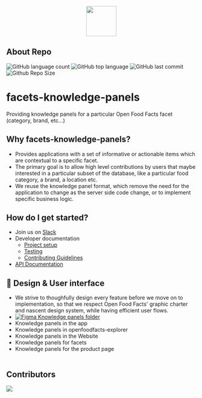 <p align="center">
<picture>
  <source media="(prefers-color-scheme: dark)" srcset="https://static.openfoodfacts.org/images/logos/off-logo-horizontal-dark.png?refresh_github_cache=1">
  <source media="(prefers-color-scheme: light)" srcset="https://static.openfoodfacts.org/images/logos/off-logo-horizontal-light.png?refresh_github_cache=1">
  <img height="80" src="https://static.openfoodfacts.org/images/logos/off-logo-horizontal-light.svg">
</picture>  
</p>

## About Repo

![GitHub language count](https://img.shields.io/github/languages/count/openfoodfacts/facets-knowledge-panels?style=for-the-badge&color=brightgreen)
![GitHub top language](https://img.shields.io/github/languages/top/openfoodfacts/facets-knowledge-panels?style=for-the-badge&color=aqua)
![GitHub last commit](https://img.shields.io/github/last-commit/openfoodfacts/facets-knowledge-panels?style=for-the-badge&color=blue)
![Github Repo Size](https://img.shields.io/github/repo-size/openfoodfacts/facets-knowledge-panels?style=for-the-badge&color=aqua)

# facets-knowledge-panels

Providing knowledge panels for a particular Open Food Facts facet (category, brand, etc...)

## Why facets-knowledge-panels?

- Provides applications with a set of informative or actionable items which are contextual to a specific facet.
- The primary goal is to allow high level contributions by users that maybe interested in a particular subset of the database, like a particular food category, a brand, a location etc.
- We reuse the knowledge panel format, which remove the need for the application to change as the server side code change, or to implement specific business logic.

## How do I get started?

- Join us on [Slack](https://openfoodfacts.slack.com/archives/C03LFRKLVBQ)
- Developer documentation
    - [Project setup](./docs/how-to-guides/Project-setup-locally.md)
    - [Testing](./docs/how-to-guides/Testing.md)
    - [Contributing Guidelines](./docs/how-to-guides/CONTRIBUTING.md)
- [API Documentation](./docs/references/API%20references.md)

## 🎨 Design & User interface
- We strive to thoughfully design every feature before we move on to implementation, so that we respect Open Food Facts' graphic charter and nascent design system, while having efficient user flows.
- [![Figma](https://img.shields.io/badge/figma-%23F24E1E.svg?logo=figma&logoColor=white) Knowledge panels folder](xxx)
- Knowledge panels in the app
- Knowledge panels in openfoodfacts-explorer
- Knowledge panels in the Website
- Knowledge panels for facets
- Knowledge panels for the product page
<br><br>

## Contributors

<a href="https://github.com/openfoodfacts/facets-knowledge-panels/graphs/contributors">
  <img src="https://contrib.rocks/image?repo=openfoodfacts/facets-knowledge-panels" />
</a>
